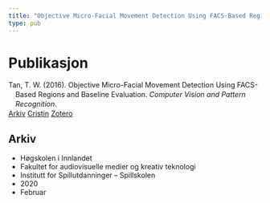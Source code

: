 ```yaml
---
title: "Objective Micro-Facial Movement Detection Using FACS-Based Regions and Baseline Evaluation"
type: pub
---
```

<h1>Publikasjon</h1>
<article id="csl-bib-container-4FPDTFLA" class="csl-bib-container">
  <div class="csl-bib-body" style="line-height: 1.35; padding-left: 1em; text-indent:-1em;">
  <div class="csl-entry">Tan, T. W. (2016). Objective Micro-Facial Movement Detection Using FACS-Based Regions and Baseline Evaluation. <i>Computer Vision and Pattern Recognition</i>.</div>
</div>
  <div class="csl-bib-buttons">
    <a href="#taxonomy-article-4FPDTFLA" class="csl-bib-button">Arkiv</a>
    <a href="https://app.cristin.no/results/show.jsf?id=1795551" alt="Cristin URL" class="csl-bib-button">Cristin</a>
    <a href="http://zotero.org/groups/5022929/items/4FPDTFLA" alt="Zotero URL" class="csl-bib-button">Zotero</a>
  </div>
  <div id="csl-bib-meta-container-4FPDTFLA"></div>
</article>
<div id="csl-bib-meta-4FPDTFLA" class="csl-bib-meta">
  <article id="taxonomy-article-4FPDTFLA" class="taxonomy-article">
    <h1>Arkiv</h1>
    <ul>
      <li>Høgskolen i Innlandet</li>
      <li>Fakultet for audiovisuelle medier og kreativ teknologi</li>
      <li>Institutt for Spillutdanninger – Spillskolen</li>
      <li>2020</li>
      <li>Februar</li>
    </ul>
  </article>
</div>
